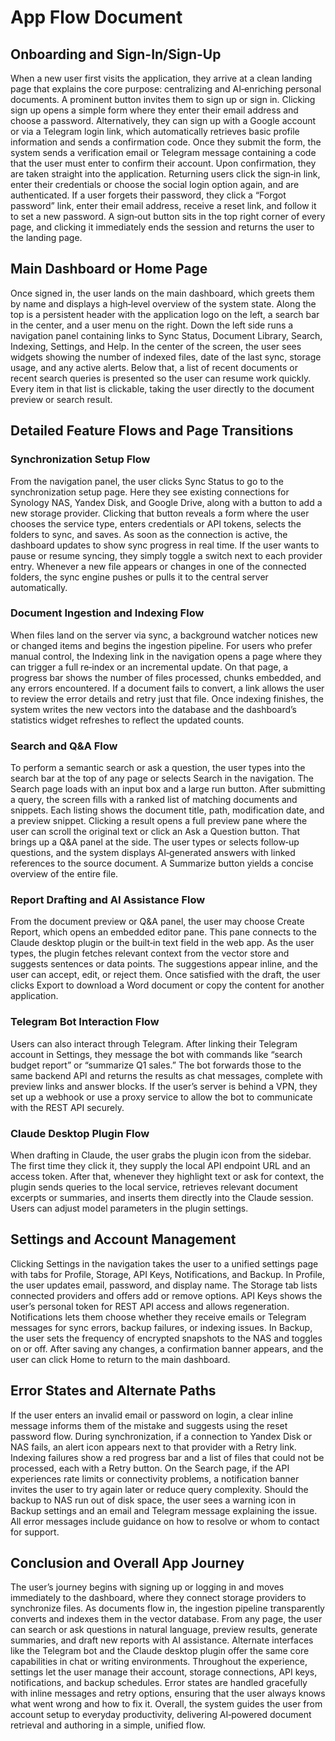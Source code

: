 # App Flow Document

## Onboarding and Sign-In/Sign-Up

When a new user first visits the application, they arrive at a clean landing page that explains the core purpose: centralizing and AI‐enriching personal documents. A prominent button invites them to sign up or sign in. Clicking sign up opens a simple form where they enter their email address and choose a password. Alternatively, they can sign up with a Google account or via a Telegram login link, which automatically retrieves basic profile information and sends a confirmation code. Once they submit the form, the system sends a verification email or Telegram message containing a code that the user must enter to confirm their account. Upon confirmation, they are taken straight into the application. Returning users click the sign‐in link, enter their credentials or choose the social login option again, and are authenticated. If a user forgets their password, they click a “Forgot password” link, enter their email address, receive a reset link, and follow it to set a new password. A sign‐out button sits in the top right corner of every page, and clicking it immediately ends the session and returns the user to the landing page.

## Main Dashboard or Home Page

Once signed in, the user lands on the main dashboard, which greets them by name and displays a high‐level overview of the system state. Along the top is a persistent header with the application logo on the left, a search bar in the center, and a user menu on the right. Down the left side runs a navigation panel containing links to Sync Status, Document Library, Search, Indexing, Settings, and Help. In the center of the screen, the user sees widgets showing the number of indexed files, date of the last sync, storage usage, and any active alerts. Below that, a list of recent documents or recent search queries is presented so the user can resume work quickly. Every item in that list is clickable, taking the user directly to the document preview or search result.

## Detailed Feature Flows and Page Transitions

### Synchronization Setup Flow

From the navigation panel, the user clicks Sync Status to go to the synchronization setup page. Here they see existing connections for Synology NAS, Yandex Disk, and Google Drive, along with a button to add a new storage provider. Clicking that button reveals a form where the user chooses the service type, enters credentials or API tokens, selects the folders to sync, and saves. As soon as the connection is active, the dashboard updates to show sync progress in real time. If the user wants to pause or resume syncing, they simply toggle a switch next to each provider entry. Whenever a new file appears or changes in one of the connected folders, the sync engine pushes or pulls it to the central server automatically.

### Document Ingestion and Indexing Flow

When files land on the server via sync, a background watcher notices new or changed items and begins the ingestion pipeline. For users who prefer manual control, the Indexing link in the navigation opens a page where they can trigger a full re‐index or an incremental update. On that page, a progress bar shows the number of files processed, chunks embedded, and any errors encountered. If a document fails to convert, a link allows the user to review the error details and retry just that file. Once indexing finishes, the system writes the new vectors into the database and the dashboard’s statistics widget refreshes to reflect the updated counts.

### Search and Q&A Flow

To perform a semantic search or ask a question, the user types into the search bar at the top of any page or selects Search in the navigation. The Search page loads with an input box and a large run button. After submitting a query, the screen fills with a ranked list of matching documents and snippets. Each listing shows the document title, path, modification date, and a preview snippet. Clicking a result opens a full preview pane where the user can scroll the original text or click an Ask a Question button. That brings up a Q&A panel at the side. The user types or selects follow‐up questions, and the system displays AI‐generated answers with linked references to the source document. A Summarize button yields a concise overview of the entire file.

### Report Drafting and AI Assistance Flow

From the document preview or Q&A panel, the user may choose Create Report, which opens an embedded editor pane. This pane connects to the Claude desktop plugin or the built‐in text field in the web app. As the user types, the plugin fetches relevant context from the vector store and suggests sentences or data points. The suggestions appear inline, and the user can accept, edit, or reject them. Once satisfied with the draft, the user clicks Export to download a Word document or copy the content for another application.

### Telegram Bot Interaction Flow

Users can also interact through Telegram. After linking their Telegram account in Settings, they message the bot with commands like “search budget report” or “summarize Q1 sales.” The bot forwards those to the same backend API and returns the results as chat messages, complete with preview links and answer blocks. If the user’s server is behind a VPN, they set up a webhook or use a proxy service to allow the bot to communicate with the REST API securely.

### Claude Desktop Plugin Flow

When drafting in Claude, the user grabs the plugin icon from the sidebar. The first time they click it, they supply the local API endpoint URL and an access token. After that, whenever they highlight text or ask for context, the plugin sends queries to the local service, retrieves relevant document excerpts or summaries, and inserts them directly into the Claude session. Users can adjust model parameters in the plugin settings.

## Settings and Account Management

Clicking Settings in the navigation takes the user to a unified settings page with tabs for Profile, Storage, API Keys, Notifications, and Backup. In Profile, the user updates email, password, and display name. The Storage tab lists connected providers and offers add or remove options. API Keys shows the user’s personal token for REST API access and allows regeneration. Notifications lets them choose whether they receive emails or Telegram messages for sync errors, backup failures, or indexing issues. In Backup, the user sets the frequency of encrypted snapshots to the NAS and toggles on or off. After saving any changes, a confirmation banner appears, and the user can click Home to return to the main dashboard.

## Error States and Alternate Paths

If the user enters an invalid email or password on login, a clear inline message informs them of the mistake and suggests using the reset password flow. During synchronization, if a connection to Yandex Disk or NAS fails, an alert icon appears next to that provider with a Retry link. Indexing failures show a red progress bar and a list of files that could not be processed, each with a Retry button. On the Search page, if the API experiences rate limits or connectivity problems, a notification banner invites the user to try again later or reduce query complexity. Should the backup to NAS run out of disk space, the user sees a warning icon in Backup settings and an email and Telegram message explaining the issue. All error messages include guidance on how to resolve or whom to contact for support.

## Conclusion and Overall App Journey

The user’s journey begins with signing up or logging in and moves immediately to the dashboard, where they connect storage providers to synchronize files. As documents flow in, the ingestion pipeline transparently converts and indexes them in the vector database. From any page, the user can search or ask questions in natural language, preview results, generate summaries, and draft new reports with AI assistance. Alternate interfaces like the Telegram bot and the Claude desktop plugin offer the same core capabilities in chat or writing environments. Throughout the experience, settings let the user manage their account, storage connections, API keys, notifications, and backup schedules. Error states are handled gracefully with inline messages and retry options, ensuring that the user always knows what went wrong and how to fix it. Overall, the system guides the user from account setup to everyday productivity, delivering AI‐powered document retrieval and authoring in a simple, unified flow.
